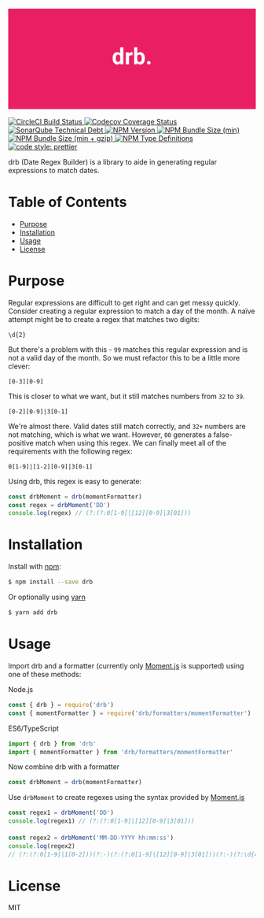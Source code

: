 <p align="center">
  <img alt="banner image" src="https://github.com/mattpjohnson/drb/raw/master/banner.png">
</p>

<p>
  <a href="https://circleci.com/gh/mattpjohnson/drb">
    <img alt="CircleCI Build Status" src="https://img.shields.io/circleci/project/github/mattpjohnson/drb/master.svg?style=flat&label=CircleCI">
  </a>
  <a href="https://codecov.io/gh/mattpjohnson/drb">
    <img alt="Codecov Coverage Status" src="https://img.shields.io/codecov/c/gh/mattpjohnson/drb.svg?style=flat">
  </a>
  <a href="https://sonarcloud.io/dashboard?id=mattpjohnson_drb">
    <img alt="SonarQube Technical Debt" src="https://img.shields.io/sonar/http/sonarcloud.io/mattpjohnson_drb/tech_debt.svg?style=flat">
  </a>
  <a href="https://npmjs.com/package/drb">
    <img alt="NPM Version" src="https://img.shields.io/npm/v/drb.svg?style=flat">
  </a>
  <a href="https://npmjs.com/package/drb">
    <img alt="NPM Bundle Size (min)" src="https://img.shields.io/bundlephobia/min/drb.svg?style=flat">
  </a>
  <a href="https://npmjs.com/package/drb">
    <img alt="NPM Bundle Size (min + gzip)" src="https://img.shields.io/bundlephobia/minzip/drb.svg?style=flat">
  </a>
  <a href="https://npmjs.com/package/drb">
    <img alt="NPM Type Definitions" src="https://img.shields.io/npm/types/drb.svg?style=flat">
  </a>
  <a href="https://github.com/prettier/prettier#badge">
    <img alt="code style: prettier" src="https://img.shields.io/badge/code_style-prettier-ff69b4.svg?style=flat">
  </a>
</p>

drb (Date Regex Builder) is a library to aide in generating regular expressions to match dates.

# Table of Contents <!-- omit in toc -->

- [Purpose](#purpose)
- [Installation](#installation)
- [Usage](#usage)
- [License](#license)

# Purpose

Regular expressions are difficult to get right and can get messy quickly. Consider creating a regular expression to match a day of the month. A naïve attempt might be to create a regex that matches two digits:

```shell
\d{2}
```

But there's a problem with this - `99` matches this regular expression and is not a valid day of the month. So we must refactor this to be a little more clever:

```shell
[0-3][0-9]
```

This is closer to what we want, but it still matches numbers from `32` to `39`.

```shell
[0-2][0-9]|3[0-1]
```

We're almost there. Valid dates still match correctly, and `32+` numbers are not matching, which is what we want. However, `00` generates a false-positive match when using this regex. We can finally meet all of the requirements with the following regex:

```shell
0[1-9]|[1-2][0-9]|3[0-1]
```

Using drb, this regex is easy to generate:

```javascript
const drbMoment = drb(momentFormatter)
const regex = drbMoment('DD')
console.log(regex) // (?:(?:0[1-9]|[12][0-9]|3[01]))
```

# Installation

Install with [npm](https://npmjs.com):

```sh
$ npm install --save drb
```

Or optionally using [yarn](https://yarnpkg.com)

```sh
$ yarn add drb
```

# Usage

Import drb and a formatter (currently only [Moment.js](http://momentjs.com) is supported) using one of these methods:

Node.js

```javascript
const { drb } = require('drb')
const { momentFormatter } = require('drb/formatters/momentFormatter')
```

ES6/TypeScript

```javascript
import { drb } from 'drb'
import { momentFormatter } from 'drb/formatters/momentFormatter'
```

Now combine drb with a formatter

```javascript
const drbMoment = drb(momentFormatter)
```

Use `drbMoment` to create regexes using the syntax provided by [Moment.js](http://momentjs.com)

```javascript
const regex1 = drbMoment('DD')
console.log(regex1) // (?:(?:0[1-9]|[12][0-9]|3[01]))

const regex2 = drbMoment('MM-DD-YYYY hh:mm:ss')
console.log(regex2)
// (?:(?:0[1-9]|1[0-2]))(?:-)(?:(?:0[1-9]|[12][0-9]|3[01]))(?:-)(?:\d{4})(?: )(?:(?:0[1-9]|1[0-2]))(?::)(?:(?:0[0-9]|[1-5][0-9]))(?::)(?:(?:0[0-9]|[1-5][0-9]))
```

# License

MIT
